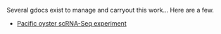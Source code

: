 
Several gdocs exist to manage and carryout this work... Here are a few. 


* [Pacific oyster scRNA-Seq experiment](https://docs.google.com/spreadsheets/d/1uslz91fOlZD2hnX7MTIW_6Y8FB0XKXa9GBIN5o9qC9U/edit#gid=0)
